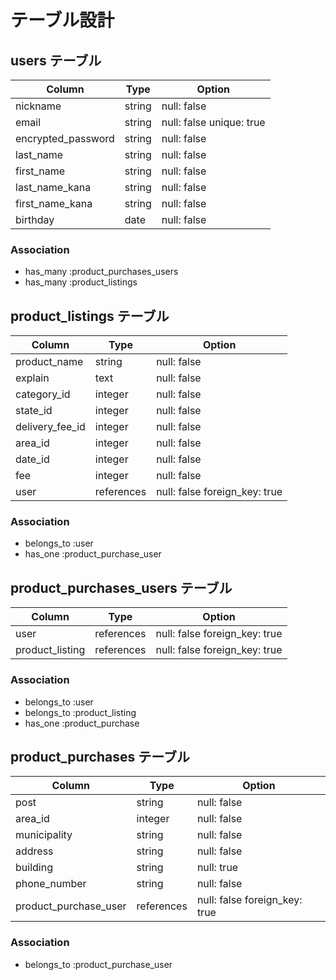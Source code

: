 # テーブル設計

## users テーブル

| Column             | Type    | Option                   |
| ------------------ | ------- | ------------------------ |
| nickname           | string  | null: false              |
| email              | string  | null: false unique: true |
| encrypted_password | string  | null: false              |
| last_name          | string  | null: false              |
| first_name         | string  | null: false              |
| last_name_kana     | string  | null: false              |
| first_name_kana    | string  | null: false              |
| birthday           | date    | null: false              |

### Association

- has_many :product_purchases_users
- has_many :product_listings

## product_listings テーブル

| Column          | Type       | Option                       |
| --------------- | ---------- | ---------------------------- |
| product_name    | string     | null: false                  |
| explain         | text       | null: false                  |
| category_id     | integer    | null: false                  |
| state_id        | integer    | null: false                  |
| delivery_fee_id | integer    | null: false                  |
| area_id         | integer    | null: false                  |
| date_id         | integer    | null: false                  |
| fee             | integer    | null: false                  |
| user            | references | null: false foreign_key: true|

### Association

- belongs_to :user
- has_one    :product_purchase_user

## product_purchases_users テーブル
| Column           | Type       | Option                        |
| ---------------- | ---------- | ----------------------------- |
| user             | references | null: false foreign_key: true |
| product_listing  | references | null: false foreign_key: true |

### Association

- belongs_to :user
- belongs_to :product_listing
- has_one    :product_purchase

## product_purchases テーブル
| Column                | Type       | Option                        |
| --------------------- | ---------- | ----------------------------- |
| post                  | string     | null: false                   |
| area_id               | integer    | null: false                   |
| municipality          | string     | null: false                   |
| address               | string     | null: false                   |
| building              | string     | null: true                    |
| phone_number          | string     | null: false                   |
| product_purchase_user | references | null: false foreign_key: true |

### Association

- belongs_to :product_purchase_user